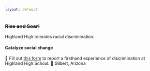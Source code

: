 ```yaml
---
layout: default
---
```


### <del> Rise and Soar!<del>
  Highland High tolerates racial discrimination.

#### Catalyze social change
📝 Fill out [this form](https://form.jotform.com/202017830237042) to report a firsthand experience of discrimination at Highland High School.
📍 Gilbert, Arizona
